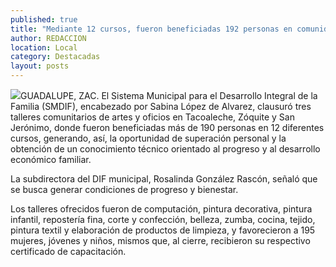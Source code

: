 ```yaml
---
published: true
title: "Mediante 12 cursos, fueron beneficiadas 192 personas en comunidades de Guadalupe"
author: REDACCION
location: Local
category: Destacadas
layout: posts
---
```


![](http://i.imgur.com/stLD3qKm.jpg)GUADALUPE, ZAC. El Sistema Municipal para el Desarrollo Integral de la Familia (SMDIF), encabezado por Sabina López de Alvarez,  clausuró tres talleres comunitarios de artes y oficios en Tacoaleche, Zóquite y San Jerónimo, donde fueron beneficiadas más de 190 personas en 12 diferentes cursos, generando, así, la oportunidad de superación personal y la obtención de un conocimiento técnico orientado al progreso y al desarrollo económico familiar.

La subdirectora del DIF municipal, Rosalinda González Rascón, señaló que se busca generar condiciones de progreso y bienestar.

Los talleres ofrecidos fueron de computación, pintura decorativa, pintura infantil, repostería fina, corte y confección, belleza, zumba, cocina, tejido, pintura textil y elaboración de productos de limpieza, y favorecieron a 195 mujeres, jóvenes y niños, mismos que, al cierre, recibieron su respectivo certificado de capacitación.
